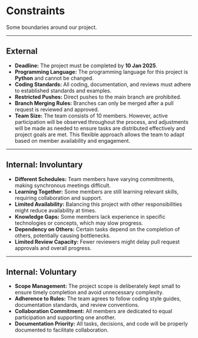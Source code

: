 <!-- this template is for inspiration, feel free to change it however you like! -->

# Constraints

Some boundaries around our project.

---

## **External**

<!-- constraints coming from the outside that your team has no control over: -->

- **Deadline:** The project must be completed by **10 Jan 2025**.
- **Programming Language:** The programming language for this project is **Python** and cannot be changed.
- **Coding Standards:** All coding, documentation, and reviews must adhere to established standards and examples.
- **Restricted Pushes:** Direct pushes to the main branch are prohibited.
- **Branch Merging Rules:** Branches can only be merged after a pull request is reviewed and approved.
- **Team Size:** The team consists of 10 members. However, active participation will be observed throughout the process, and adjustments will be made as needed to ensure tasks are distributed effectively and project goals are met. This flexible approach allows the team to adapt based on member availability and engagement.

---

## **Internal: Involuntary**

<!-- constraints that come from within your team, and you have no control over: -->

- **Different Schedules:** Team members have varying commitments, making synchronous meetings difficult.
- **Learning Together:** Some members are still learning relevant skills, requiring collaboration and support.
- **Limited Availability:** Balancing this project with other responsibilities might reduce availability at times.
- **Knowledge Gaps:** Some members lack experience in specific technologies or concepts, which may slow progress.
- **Dependency on Others:** Certain tasks depend on the completion of others, potentially causing bottlenecks.
- **Limited Review Capacity:** Fewer reviewers might delay pull request approvals and overall progress.

---

## **Internal: Voluntary**

<!-- constraints that your team decided on to help scope the project. -->

- **Scope Management:** The project scope is deliberately kept small to ensure timely completion and avoid unnecessary complexity.
- **Adherence to Rules:** The team agrees to follow coding style guides, documentation standards, and review conventions.
- **Collaboration Commitment:** All members are dedicated to equal participation and supporting one another.
- **Documentation Priority:** All tasks, decisions, and code will be properly documented to facilitate collaboration.
